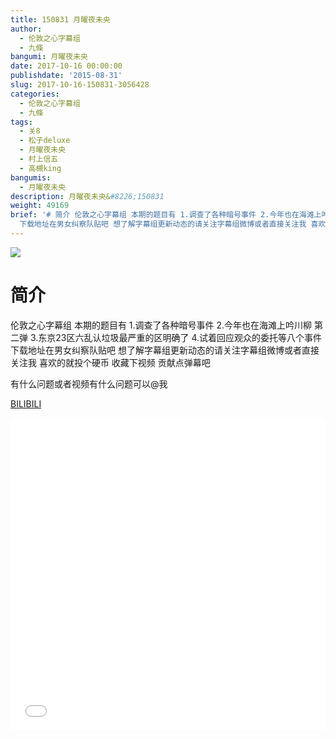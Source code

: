 ```yaml
---
title: 150831 月曜夜未央
author:
  - 伦敦之心字幕组
  - 九條
bangumi: 月曜夜未央
date: 2017-10-16 00:00:00
publishdate: '2015-08-31'
slug: 2017-10-16-150831-3056428
categories:
  - 伦敦之心字幕组
  - 九條
tags:
  - 关8
  - 松子deluxe
  - 月曜夜未央
  - 村上信五
  - 高槻king
bangumis:
  - 月曜夜未央
description: 月曜夜未央&#8226;150831
weight: 49169
brief: '# 简介 伦敦之心字幕组 本期的题目有 1.调查了各种暗号事件 2.今年也在海滩上吟川柳 第二弹 3.东京23区六乱认垃圾最严重的区明确了 4.试着回应观众的委托等八个事件
  下载地址在男女纠察队贴吧 想了解字幕组更新动态的请关注字幕组微博或者直接关注我 喜欢的就投个硬币 收藏下视频 贡献点弹幕吧 有什么问题或者视频有什么问题可以@我'
---
```


![](https://i.imgur.com/jMCsDqk.jpg)

# 简介  
伦敦之心字幕组 本期的题目有 1.调查了各种暗号事件 2.今年也在海滩上吟川柳 第二弹 3.东京23区六乱认垃圾最严重的区明确了 4.试着回应观众的委托等八个事件 下载地址在男女纠察队贴吧 想了解字幕组更新动态的请关注字幕组微博或者直接关注我 喜欢的就投个硬币 收藏下视频 贡献点弹幕吧


有什么问题或者视频有什么问题可以@我

  [BILIBILI](https://www.bilibili.com/video/av3056428/)


<div class="vcontainer">  <iframe class='video' src="//www.bilibili.com/blackboard/player.html?aid=3056428" width="100%" height="500" frameborder="0" allowfullscreen="allowfullscreen"></iframe></div>
